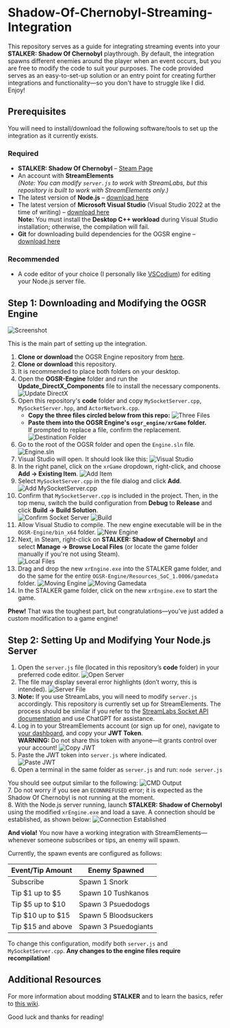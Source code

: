 # Shadow-Of-Chernobyl-Streaming-Integration

This repository serves as a guide for integrating streaming events into your **STALKER: Shadow Of Chernobyl** playthrough. By default, the integration spawns different enemies around the player when an event occurs, but you are free to modify the code to suit your purposes. The code provided serves as an easy-to-set-up solution or an entry point for creating further integrations and functionality—so you don't have to struggle like I did. Enjoy!

## Prerequisites

You will need to install/download the following software/tools to set up the integration as it currently exists.

### Required
- **STALKER: Shadow Of Chernobyl** – [Steam Page](https://store.steampowered.com/app/4500/STALKER_Shadow_of_Chernobyl/)
- An account with **StreamElements**  
  *(Note: You can modify `server.js` to work with StreamLabs, but this repository is built to work with StreamElements only.)*
- The latest version of **Node.js** – [download here](https://nodejs.org/en/download)
- The latest version of **Microsoft Visual Studio** (Visual Studio 2022 at the time of writing) – [download here](https://visualstudio.microsoft.com/)  
  **Note:** You must install the **Desktop C++ workload** during Visual Studio installation; otherwise, the compilation will fail.
- **Git** for downloading build dependencies for the OGSR engine – [download here](https://git-scm.com/downloads)

### Recommended
- A code editor of your choice (I personally like [VSCodium](https://vscodium.com/)) for editing your Node.js server file.

## Step 1: Downloading and Modifying the OGSR Engine

![Screenshot](images/Screenshot%202025-02-06%20081523.png)

This is the main part of setting up the integration.

1. **Clone or download** the OGSR Engine repository from [here](https://github.com/OGSR/OGSR-Engine).
2. **Clone or download** this repository.
3. It is recommended to place both folders on your desktop.
4. Open the **OGSR-Engine** folder and run the **Update_DirectX_Components** file to install the necessary components.
   ![Update DirectX](images/update_directx.png)
5. Open this repository's **code** folder and copy `MySocketServer.cpp`, `MySocketServer.hpp`, and `ActorNetwork.cpp`.
   - **Copy the three files circled below from this repo:**
     ![Three Files](images/three_files.png)
   - **Paste them into the OGSR Engine's `osgr_engine/xrGame` folder.**  
     If prompted to replace a file, confirm the replacement.
     ![Destination Folder](images/Destination%20folder.png)
6. Go to the root of the OGSR folder and open the `Engine.sln` file.
   ![Engine.sln](images/engine.sln.png)
7. Visual Studio will open. It should look like this:
   ![Visual Studio](images/visual%20studio%201.png)
8. In the right panel, click on the `xrGame` dropdown, right-click, and choose **Add → Existing Item**.
   ![Add Item](images/add%20item.png)
9. Select `MySocketServer.cpp` in the file dialog and click **Add**.
   ![Add MySocketServer.cpp](images/Add%20MySocketServer.cpp.png)
10. Confirm that `MySocketServer.cpp` is included in the project. Then, in the top menu, switch the build configuration from **Debug** to **Release** and click **Build → Build Solution**.
    </br>
    ![Confirm Socket Server](images/Confirming%20my%20socket%20server.png)
    ![Build](images/build.png)
12. Allow Visual Studio to compile. The new engine executable will be in the `OGSR-Engine/bin_x64` folder.
    ![New Engine](images/NewEngine.png)
13. Next, in Steam, right-click on **STALKER: Shadow of Chernobyl** and select **Manage → Browse Local Files** (or locate the game folder manually if you're not using Steam).
    </br>
    ![Local Files](images/local_files.png)
14. Drag and drop the new `xrEngine.exe` into the STALKER game folder, and do the same for the entire `OGSR-Engine/Resources_SoC_1.0006/gamedata` folder.
    ![Moving Engine](images/moving_engine.png)
    ![Moving Gamedata](images/moving_gamedata.png)
15. In the STALKER game folder, click on the new `xrEngine.exe` to start the game.

**Phew!** That was the toughest part, but congratulations—you’ve just added a custom modification to a game engine!

## Step 2: Setting Up and Modifying Your Node.js Server

1. Open the `server.js` file (located in this repository’s **code** folder) in your preferred code editor.
   ![Open Server](images/open_server.png)
2. The file may display several error highlights (don’t worry, this is intended).
   ![Server File](images/server_file.png)
3. **Note:** If you use StreamLabs, you will need to modify `server.js` accordingly. This repository is currently set up for StreamElements. The process should be similar if you refer to the [StreamLabs Socket API documentation](https://dev.streamlabs.com/docs/socket-api) and use ChatGPT for assistance.
4. Log in to your StreamElements account (or sign up for one), navigate to [your dashboard](https://streamelements.com/dashboard/account/channels), and copy your **JWT Token**.  
   **WARNING:** Do not share this token with anyone—it grants control over your account!
   ![Copy JWT](images/copy_jwt.png)
5. Paste the JWT token into `server.js` where indicated.
   <br/>
   ![Paste JWT](images/paste%20jwt%20here.png)
7. Open a terminal in the same folder as `server.js` and run: `node server.js`

You should see output similar to the following:
![CMD Output](images/cmd_output.png)
<br/>
7. Do not worry if you see an `ECONNREFUSED` error; it is expected as the Shadow Of Chernobyl is not running at the moment. <br/>
8. With the Node.js server running, launch **STALKER: Shadow of Chernobyl** using the modified `xrEngine.exe` and load a save. A connection should be established, as shown below:
![Connection Established](images/connection_established.png)

**And viola!** You now have a working integration with StreamElements—whenever someone subscribes or tips, an enemy will spawn.

Currently, the spawn events are configured as follows:

| Event/Tip Amount   | Enemy Spawned        |
|--------------------|----------------------|
| Subscribe          | Spawn 1 Snork        |
| Tip $1 up to $5    | Spawn 10 Tushkanos   |
| Tip $5 up to $10   | Spawn 3 Psuedodogs   |
| Tip $10 up to $15  | Spawn 5 Bloodsuckers |
| Tip $15 and above  | Spawn 3 Psuedogiants |

To change this configuration, modify both `server.js` and `MySocketServer.cpp`. **Any changes to the engine files require recompilation!**

## Additional Resources

For more information about modding **STALKER** and to learn the basics, refer to [this wiki](https://sdk.stalker-game.com/en/index.php?title=Your_first_modification).

Good luck and thanks for reading!

